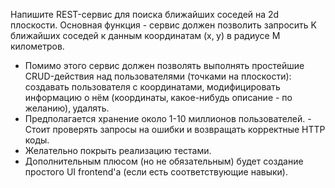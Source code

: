 Напишите REST-сервис для поиска ближайших соседей на 2d плоскости. Основная функция - сервис должен позволить запросить K ближайших соседей к данным координатам (x‚ y) в радиусе M километров. 
* Помимо этого сервис должен позволять выполнять простейшие CRUD-действия над пользователями (точками на плоскости): создавать пользователя с координатами‚ модифицировать информацию о нём (координаты‚ какое-нибудь описание - по желанию)‚ удалять. 
* Предполагается хранение около 1-10 миллионов пользователей. - Стоит проверять запросы на ошибки и возвращать корректные HTTP коды. 
* Желательно покрыть реализацию тестами. 
* Дополнительным плюсом (но не обязательным) будет создание простого UI frontend'а (если есть соответствующие навыки).
